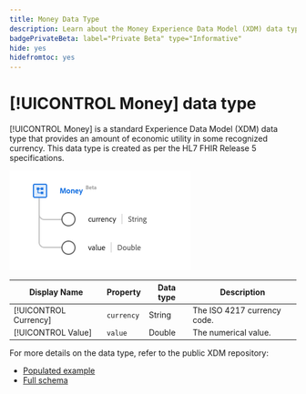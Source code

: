 ```yaml
---
title: Money Data Type
description: Learn about the Money Experience Data Model (XDM) data type.
badgePrivateBeta: label="Private Beta" type="Informative"
hide: yes
hidefromtoc: yes
---
```

# [!UICONTROL Money] data type

[!UICONTROL Money] is a standard Experience Data Model (XDM) data type that provides an amount of economic utility in some recognized currency. This data type is created as per the HL7 FHIR Release 5 specifications.

![Money data type structure](../../images/data-types/healthcare/money.png)

| Display Name | Property | Data type | Description |
| --- | --- | --- | --- |
| [!UICONTROL Currency] | `currency` | String | The ISO 4217 currency code. |
| [!UICONTROL Value] | `value` | Double | The numerical value. |

For more details on the data type, refer to the public XDM repository:

* [Populated example](https://github.com/adobe/xdm/blob/master/extensions/industry/healthcare/fhir/datatypes/money.example.1.json)
* [Full schema](https://github.com/adobe/xdm/blob/master/extensions/industry/healthcare/fhir/datatypes/money.schema.json)

